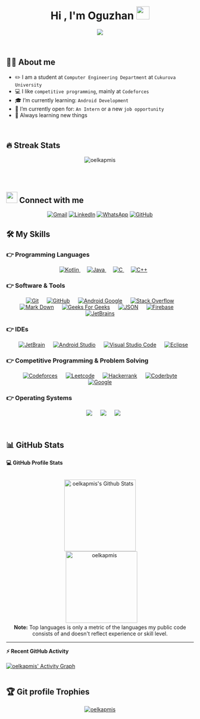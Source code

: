 <h1 align="center">Hi , I'm Oguzhan <img src="https://media.giphy.com/media/hvRJCLFzcasrR4ia7z/giphy.gif" width="35"></h1>
<p align="center">
  <a href="https://github.com/oelkapmis"><img src="https://readme-typing-svg.herokuapp.com?lines=Computer+Engineering+Student;Always%20learning%20new%20things&center=true&width=500&height=50"></a>
</p>




<br>

## :raising_hand_man:  About me

- :pencil2: I am a student at `Computer Engineering Department` at `Cukurova University`
- :computer: I like `competitive programming`, mainly at `Codeforces`
- :mortar_board: I’m currently learning: `Android Development`
- :handshake: I’m currently open for: `An Intern` or a new `job opportunity`
- :mag_right: Always learning new things

<br>

## 🔥 Streak Stats

<p align="center"><img src="https://github-readme-streak-stats.herokuapp.com/?user=oelkapmis&theme=algolia" alt="oelkapmis" /></p>

<br>
<br>


## <img src="https://media.giphy.com/media/iY8CRBdQXODJSCERIr/giphy.gif" width="30px"> Connect with me

<p align="center">
	<a href="mailto:oguzhan.elkapmis@gmail.com"><img img src="https://img.shields.io/badge/gmail-%23EA4335.svg?style=plastic&logo=gmail&logoColor=white" alt="Gmail"/></a>
	<a href="https://www.linkedin.com/in/oelkapmis/"><img src="https://img.shields.io/badge/linkedin-%230A66C2.svg?style=plastic&logo=linkedin&logoColor=white" alt="LinkedIn"/></a>
    <a href="https://wa.me/905327118280"><img src="https://img.shields.io/badge/whatsapp-%2325D366.svg?style=plastic&logo=whatsapp&logoColor=white" alt="WhatsApp"/></a>
    <a href="https://github.com/oelkapmis"><img src="https://img.shields.io/badge/github-%23181717.svg?style=plastic&logo=github&logoColor=white" alt="GitHub"/></a>    
</p>





## 🛠️ My Skills

### 👉 Programming Languages

<p align="center"> 
  &emsp;
  <a href="https://kotlinlang.org/" target="_blank"> 
    <img alt="Kotlin" src="https://img.shields.io/badge/Kotlin-%23007396.svg?style=plastic&logo=kotlin&logoColor=white&color=black">
  </a>
  &emsp;
  <a href="https://www.java.com" target="_blank"> 
    <img alt="Java" src="https://img.shields.io/badge/Java-%23007396.svg?style=plastic&logo=java&logoColor=white&color=f89820">
  </a>
  &emsp; 
  <a href="https://www.cprogramming.com/" target="_blank"> 
    <img alt="C" src="https://img.shields.io/badge/-%232370ED.svg?style=plastic&logo=c&logoColor=white">
  </a> 
  &emsp;
  <a href="https://www.w3schools.com/cpp/" target="_blank"> 
    <img alt="C++" src="https://img.shields.io/badge/++-%2300599C.svg?style=plastic&logo=c%2B%2B&logoColor=white">
  </a> 
</p>


 ### 👉 Software & Tools

<p align="center">
  &emsp;
    <a href="#"><img alt="Git" src="https://img.shields.io/badge/Git%20-%23F05033.svg?style=plastic&logo=git&logoColor=white"></a>
  &emsp;
    <a href="#"><img alt="GitHub" src="https://img.shields.io/badge/github-%23181717.svg?style=plastic&logo=github&logoColor=white"></a>
  &emsp;
    <a href="#"><img alt="Android Google" src="https://img.shields.io/badge/Android Google-%230F9D58.svg?style=plastic&logo=android&logoColor=white&color=78C257"></a>
  &emsp;
    <a href="#"><img alt="Stack Overflow" src="https://img.shields.io/badge/-Stack%20Overflow-FE7A16?style=plastic&logo=stack-overflow&logoColor=white"></a>
  &emsp;
    <a href="#"><img alt="Mark Down" src="https://img.shields.io/badge/Markdown-000000?style=plastic&logo=markdown&logoColor=white"></a>
  &emsp;
    <a href="#"><img alt="Geeks For Geeks" src="https://img.shields.io/badge/geeksforgeeks-%230F9D58.svg?style=plastic&logo=geeksforgeeks&logoColor=white"></a>
  &emsp;
    <a href="#"><img alt="JSON" img src="https://img.shields.io/badge/json-%23000000.svg?style=plastic&logo=json&logoColor=white"></a>
  &emsp;
    <a href="#"><img alt="Firebase" img src="https://img.shields.io/badge/Firebase-%23000000.svg?style=plastic&logo=Firebase&logoColor=FFA611&color=059BE5"></a>
  &emsp;
    <a href="#"><img alt="JetBrains" src="https://img.shields.io/badge/JetBrains-%230F9D58.svg?style=plastic&logo=JetBrains&logoColor=white&color=black"></a>

</p>


 ### 👉 IDEs

<p align="center">
  &emsp;
    <a href="#"><img alt="JetBrain" src="https://img.shields.io/badge/IntelliJ IDEA-%23000000.svg?style=plastic&logo=IntelliJ IDEA&logoColor=white" /></a>
  &emsp;
    <a href="#"><img alt="Android Studio" src="https://img.shields.io/badge/Android Studio-%2366595C.svg?&style=plastic&logo=Android Studio&logoColor=white&color=32DE84" /></a>
  &emsp;
    <a href="#"><img alt="Visual Studio Code" src="https://img.shields.io/badge/Visual%20Studio%20Code-0078d7.svg?style=plastic&logo=visual-studio-code&logoColor=white"></a>
  &emsp;
    <a href="#"><img alt="Eclipse" src="https://img.shields.io/badge/eclipse%20IDE-%232C2255.svg?&style=plastic&logo=eclipse%20ide&logoColor=white" /></a>
</p>


 ### 👉 Competitive Programming & Problem Solving

<p align="center">
  &emsp;
    <a href="#"><img alt = "Codeforces" src="https://img.shields.io/badge/codeforces%20-%231F8ACB.svg?style=plastic&logo=codeforces&logoColor=white" /></a>	
  &emsp;
    <a href="#"><img alt = "Leetcode" src="https://img.shields.io/badge/leetcode%20-%23FFA116.svg?style=plastic&logo=leetcode&logoColor=black" /></a>
  &emsp;
    <a href="#"><img alt = "Hackerrank" src="https://img.shields.io/badge/hackerrank-%232EC866.svg?style=plastic&logo=hackerrank&logoColor=white" /></a>
  &emsp;
    <a href="#"><img alt = "Coderbyte" src="https://img.shields.io/badge/coderbyte-%235B4638.svg?style=plastic&logo=cloudera&logoColor=white" /></a>
  &emsp;
    <a href="#"><img alt = "Google" src="https://img.shields.io/badge/google-%234285F4.svg?style=plastic&logo=google&logoColor=white" /></a>
</p>


 ### 👉 Operating Systems

<p align="center">
  &emsp;
    <a href="#"><img src="https://img.shields.io/badge/Linux-FCC624?style=plastic&logo=linux&logoColor=black"></a>
  &emsp;
    <a href="#"><img src="https://img.shields.io/badge/Ubuntu-E95420?style=plastic&logo=ubuntu&logoColor=white"></a>
  &emsp;
    <a href="#"><img src="https://img.shields.io/badge/Windows-0078D6?style=plastic&logo=windows&logoColor=white"></a>
</p>


<br/>

## 📊 GitHub Stats



  <summary><b>💻 GitHub Profile Stats</b></summary>
  <br/>

  <p align="center">
    <a href="https://github.com/anuraghazra/github-readme-stats"><img alt="oelkapmis's Github Stats" src="https://github-readme-stats.vercel.app/api?username=oelkapmis&show_icons=true&count_private=true&theme=algolia" height="192px"/></a>
<br/>
  &nbsp;
	  <img src="https://github-readme-stats.vercel.app/api/top-langs?username=oelkapmis&langs_count=5&show_icons=true&locale=en&layout=compact&theme=algolia" alt="oelkapmis" height="192px"/>
  <br/>
  <b>Note:</b> Top languages is only a metric of the languages my public code consists of and doesn't reflect experience or skill level.
  </p>


----

  <summary><b>⚡ Recent GitHub Activity</b></summary>
  <br/>
   <a href="https://github.com/oelkapmis"><img alt="oelkapmis' Activity Graph" src="https://activity-graph.herokuapp.com/graph?username=oelkapmis&custom_title=Contribution%20Graph%20of%20Oguzhan%20Elkapmis&theme=react-dark" /></a>
  <br/>

<br/>

## :trophy: Git profile Trophies

<p align="center"> <a href="https://github.com/ryo-ma/github-profile-trophy"><img src="https://github-profile-trophy.vercel.app/?username=oelkapmis&layout=compact&theme=algolia" alt="oelkapmis" /></a> </p>

